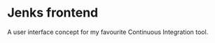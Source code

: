Jenks frontend
================

A user interface concept for my favourite Continuous Integration tool.

